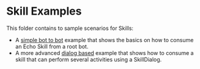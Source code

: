 # Skill Examples

This folder contains to sample scenarios for Skills:

- A [simple bot to bot](SimpleBotToBot) example that shows the basics on how to consume an Echo Skill from a root bot.
- A more advanced [dialog based](DialogToDialog) example that shows how to consume a skill that can perform several activities using a SkillDialog.